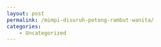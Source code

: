 ```yaml
---
layout: post
permalink: /mimpi-disuruh-potong-rambut-wanita/
categories:
    - Uncategorized
---
```


